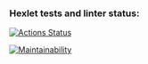 ### Hexlet tests and linter status:
[![Actions Status](https://github.com/asb1302/java-project-lvl1/workflows/hexlet-check/badge.svg)](https://github.com/asb1302/java-project-lvl1/actions)

[![Maintainability](https://api.codeclimate.com/v1/badges/a99a88d28ad37a79dbf6/maintainability)](https://codeclimate.com/github/codeclimate/codeclimate/maintainability)